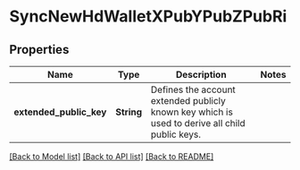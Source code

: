 # SyncNewHdWalletXPubYPubZPubRi

## Properties

Name | Type | Description | Notes
------------ | ------------- | ------------- | -------------
**extended_public_key** | **String** | Defines the account extended publicly known key which is used to derive all child public keys. | 

[[Back to Model list]](../README.md#documentation-for-models) [[Back to API list]](../README.md#documentation-for-api-endpoints) [[Back to README]](../README.md)


